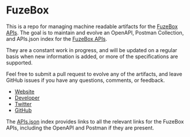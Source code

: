 # FuzeBoxThis is a repo for managing machine readable artifacts for the [FuzeBox APIs](https://www.fuze.com/). The goal is to maintain and evolve an OpenAPI, Postman Collection, and APIs.json index for the [FuzeBox APIs](https://www.fuze.com/).They are a constant work in progress, and will be updated on a regular basis when new information is added, or more of the specifications are supported.Feel free to submit a pull request to evolve any of the artifacts, and leave GitHub issues if you have any questions, comments, or feedback.- [Website](https://www.fuze.com/)- [Developer](https://www.fuze.com/)- [Twitter](https://twitter.com/fuze)- [GitHub](https://github.com/fuzebox)The [APIs.json](https://github.com/api-evangelist/fuzebox/blob/master/apis.json) index provides links to all the relevant links for the FuzeBox APIs, including the OpenAPI and Postman if they are present.